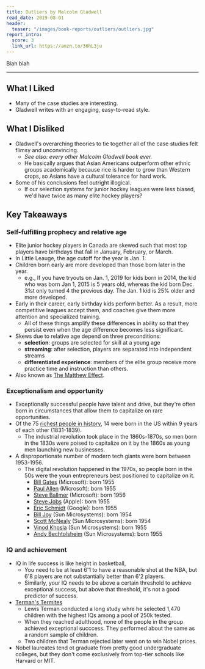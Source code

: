 ```yaml
---
title: Outliers by Malcolm Gladwell
read_date: 2019-08-01
header:
  teaser: "/images/book-reports/outliers/outliers.jpg"
report_intro:
  score: 3
  link_url: https://amzn.to/36hL3ju
---
```


Blah blah

<div style="clear: both;"></div>

<!--more-->

---

## What I Liked

* Many of the case studies are interesting.
* Gladwell writes with an engaging, easy-to-read style.

## What I Disliked

* Gladwell's overarching theories to tie together all of the case studies felt flimsy and unconvincing.
  * *See also: every other Malcolm Gladwell book ever.*
  * He basically argues that Asian Americans outperform other ethnic groups academically because rice is harder to grow than Western crops, so Asians have a cultural tolerance for hard work.
* Some of his conclusions feel outright illogical.
  * If our selection systems for junior hockey leagues were less biased, we'd have twice as many elite hockey players?

## Key Takeaways

### Self-fulfilling prophecy and relative age

* Elite junior hockey players in Canada are skewed such that most top players have birthdays that fall in January, February, or March.
* In Little Leauge, the age cutoff for the year is Jan. 1.
* Children born early are more developed than those born later in the year.
  * e.g., If you have tryouts on Jan. 1, 2019 for kids born in 2014, the kid who was born Jan 1, 2015 is 5 years old, whereas the kid born Dec. 31st only turned 4 the previous day. The Jan. 1 kid is 25% older and more developed.
* Early in their career, early birthday kids perform better. As a result, more competitive leagues accept them, and coaches give them more attention and specialized training.
  * All of these things amplify these differences in ability so that they persist even when the age difference becomes less significant.
* Skews due to relative age depend on three preconditions:
  * **selection**: groups are selected for skill at a young age
  * **streaming**: after selection, players are separated into independent streams
  * **differentiated experience**: members of the elite group receive more practice time and instruction than others.
* Also known as [The Matthew Effect](https://en.wikipedia.org/wiki/Matthew_effect).

### Exceptionalism and opportunity

* Exceptionally successful people have talent and drive, but they're often born in circumstances that allow them to capitalize on rare opportunities.
* Of the 75 [richest people in history](https://en.wikipedia.org/wiki/List_of_wealthiest_historical_figures), 14 were born in the US within 9 years of each other (1831-1839).
  * The industrial revolution took place in the 1860s-1870s, so men born in the 1830s were poised to capitalize on it by the 1860s as young men launching new businesses.
* A disproportionate number of modern tech giants were born between 1953-1956.
  * The digital revolution happened in the 1970s, so people born in the 50s were the youn entrepreneurs best positioned to capitalize on it.
    * [Bill Gates](https://en.wikipedia.org/wiki/Bill_Gates) (Microsoft): born 1955
    * [Paul Allen](https://en.wikipedia.org/wiki/Paul_Allen) (Microsoft): born 1955
    * [Steve Ballmer](https://en.wikipedia.org/wiki/Steve_Ballmer) (Microsoft): born 1956
    * [Steve Jobs](https://en.wikipedia.org/wiki/Steve_Jobs) (Apple): born 1955
    * [Eric Schmidt](https://en.wikipedia.org/wiki/Eric_Schmidt) (Google): born 1955
    * [Bill Joy](https://en.wikipedia.org/wiki/Bill_Joy) (Sun Microsystems): born 1954
    * [Scott McNealy](https://en.wikipedia.org/wiki/Scott_McNealy) (Sun Microsystems): born 1954
    * [Vinod Khosla](https://en.wikipedia.org/wiki/Vinod_Khosla) (Sun Microsystems): born 1955
    * [Andy Bechtolsheim](https://en.wikipedia.org/wiki/Andy_Bechtolsheim)  (Sun Microsystems): born 1955

### IQ and achievement

* IQ in life success is like height in basketball,
  * You need to be at least 6'1 to have a reasonable shot at the NBA, but 6'8 players are not substantially better than 6'2 players.
  * Similarly, your IQ needs to be above a certain threshold to achieve exceptional success, but above that threshold, it's not a good predictor of success.
* [Terman's Termites](https://en.wikipedia.org/wiki/Genetic_Studies_of_Genius)
  * Lewis Terman conducted a long study whre he selected 1,470 children with the highest IQs among a pool of 250k tested.
  * When they reached adulthood, none of the people in the group achieved exceptional succcess. They performed about the same as a random sample of children.
  * Two children that Terman rejected later went on to win Nobel prices.
* Nobel laureates tend ot graduate from pretty good undergraduate colleges, but they don't come exclusively from top-tier schools like Harvard or MIT.

